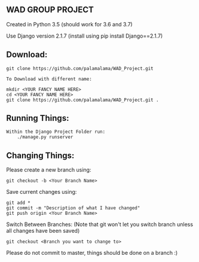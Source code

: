 WAD GROUP PROJECT
-----------------

Created in Python 3.5 (should work for 3.6 and 3.7)

Use Django version 2.1.7 (install using pip install Django==2.1.7)

Download: 
---------
	git clone https://github.com/palamalama/WAD_Project.git
	
	To Download with different name:
	
	mkdir <YOUR FANCY NAME HERE>
	cd <YOUR FANCY NAME HERE>
	git clone https://github.com/palamalama/WAD_Project.git .

Running Things:
---------------
	Within the Django Project Folder run:
		./manage.py runserver
 
Changing Things:
----------------
Please create a new branch using:

	git checkout -b <Your Branch Name>
	
Save current changes using:
	
	git add *
	git commit -m "Description of what I have changed"
	git push origin <Your Branch Name>

Switch Between Branches: (Note that git won't let you switch branch unless all changes have been saved)
	
	git checkout <Branch you want to change to>

Please do not commit to master, things should be done on a branch :)

